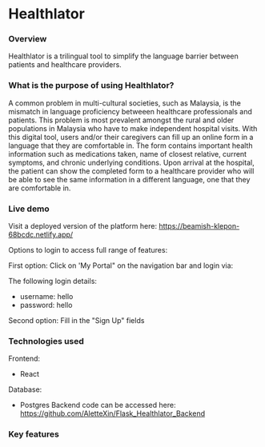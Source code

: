 # Healthlator


### Overview
Healthlator is a trilingual tool to simplify the language barrier between patients and healthcare providers. 

### What is the purpose of using Healthlator? 
A common problem in multi-cultural societies, such as Malaysia, is the mismatch in language proficiency betweeen healthcare professionals and patients. This problem is most prevalent amongst the rural and older populations in Malaysia who have to make independent hospital visits. With this digital tool, users and/or their caregivers can fill up an online form in a language that they are comfortable in. The form contains important health information such as medications taken, name of closest relative, current symptoms, and chronic underlying conditions. Upon arrival at the hospital, the patient can show the completed form to a healthcare provider who will be able to see the same information in a different language, one that they are comfortable in. 

### Live demo
Visit a deployed version of the platform here: https://beamish-klepon-68bcdc.netlify.app/

Options to login to access full range of features:

First option: Click on 'My Portal" on the navigation bar and login via:

The following login details:
 - username: hello
 - password: hello

Second option: Fill in the "Sign Up" fields 

### Technologies used 

Frontend:
- React 

Database:
- Postgres 
Backend code can be accessed here: https://github.com/AletteXin/Flask_Healthlator_Backend

### Key features 





